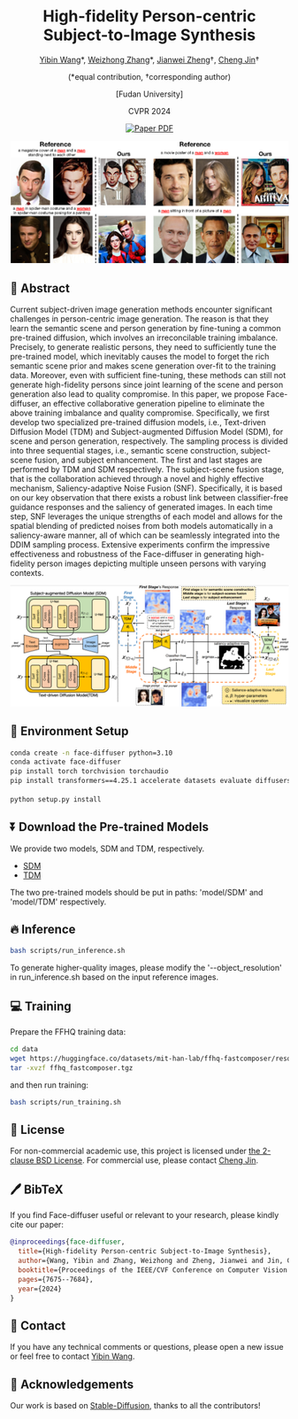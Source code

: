 <div align="center">
<h1>High-fidelity Person-centric Subject-to-Image Synthesis</h1>


[Yibin Wang](https://codegoat24.github.io)\*, [Weizhong Zhang](https://weizhonz.github.io/)\*, [Jianwei Zheng](https://zhengjianwei2.github.io/)&#8224;, [Cheng Jin](https://cjinfdu.github.io/)&#8224; 

(*equal contribution, &#8224;corresponding author)

[Fudan University]

CVPR 2024

<a href="https://arxiv.org/pdf/2311.10329.pdf">
<img src='https://img.shields.io/badge/arxiv-Facediffuser-blue' alt='Paper PDF'></a>

</div>

 ![multi-subject](figures/display.png)
 
## 📖 Abstract

Current subject-driven image generation methods encounter significant challenges in person-centric image generation. The reason is that they learn the semantic scene and person generation by fine-tuning a common pre-trained diffusion, which involves an irreconcilable training imbalance. Precisely,  to generate realistic persons, they need to sufficiently tune the pre-trained model, which inevitably causes the model to forget the rich semantic scene prior and makes scene generation over-fit to the training data. 
Moreover, even with sufficient fine-tuning, these methods can still not generate high-fidelity persons since joint learning of the scene and person generation also lead to quality compromise. In this paper, we propose  Face-diffuser, an effective collaborative generation pipeline to eliminate the above training imbalance and quality compromise. Specifically, we first develop two specialized pre-trained diffusion models, i.e., Text-driven Diffusion Model (TDM) and Subject-augmented Diffusion Model (SDM), for scene and person generation, respectively. The sampling process is divided into three sequential stages, i.e., semantic scene construction, subject-scene fusion, and subject enhancement. The first and last stages are performed by TDM and SDM respectively. The subject-scene fusion stage, that is the collaboration achieved through a novel and highly effective mechanism, Saliency-adaptive Noise Fusion (SNF). Specifically, it is based on our key observation that there exists a robust link between classifier-free guidance responses and the saliency of generated images. In each time step, SNF leverages the unique strengths of each model and allows for the spatial blending of predicted noises from both models automatically in a saliency-aware manner, all of which can be seamlessly integrated into the DDIM sampling process. Extensive experiments confirm the impressive effectiveness and robustness of the Face-diffuser in generating high-fidelity person images depicting multiple unseen persons with varying contexts.



![framework](figures/framework.png)


## 🔧 Environment Setup

```bash
conda create -n face-diffuser python=3.10
conda activate face-diffuser
pip install torch torchvision torchaudio
pip install transformers==4.25.1 accelerate datasets evaluate diffusers==0.16.1 xformers triton scipy clip gradio

python setup.py install
```

## ⏬ Download the Pre-trained Models

We provide two models, SDM and TDM, respectively.
* [SDM](https://huggingface.co/CodeGoat24/Face-diffuser/tree/main/SDM)
* [TDM](https://huggingface.co/CodeGoat24/Face-diffuser/tree/main/TDM)

The two pre-trained models should be put in paths: 'model/SDM' and 'model/TDM' respectively.

## 🔥 Inference
```bash
bash scripts/run_inference.sh
```
To generate higher-quality images, please modify the '--object_resolution' in run_inference.sh based on the input reference images.

## 💻 Training
Prepare the FFHQ training data:
  
```bash 
cd data
wget https://huggingface.co/datasets/mit-han-lab/ffhq-fastcomposer/resolve/main/ffhq_fastcomposer.tgz
tar -xvzf ffhq_fastcomposer.tgz
```

and then run training:
```bash
bash scripts/run_training.sh
```



## 🎫 License
For non-commercial academic use, this project is licensed under [the 2-clause BSD License](https://opensource.org/license/bsd-2-clause). 
For commercial use, please contact [Cheng Jin](jc@fudan.edu.cn).

## 🖊️ BibTeX

If you find Face-diffuser useful or relevant to your research, please kindly cite our paper:

```bibtex
@inproceedings{face-diffuser,
  title={High-fidelity Person-centric Subject-to-Image Synthesis},
  author={Wang, Yibin and Zhang, Weizhong and Zheng, Jianwei and Jin, Cheng},
  booktitle={Proceedings of the IEEE/CVF Conference on Computer Vision and Pattern Recognition},
  pages={7675--7684},
  year={2024}
}
```

## 📧 Contact

If you have any technical comments or questions, please open a new issue or feel free to contact [Yibin Wang](https://codegoat24.github.io).


## 🙏 Acknowledgements

Our work is based on [Stable-Diffusion](https://github.com/Stability-AI/stablediffusion), thanks to all the contributors!

